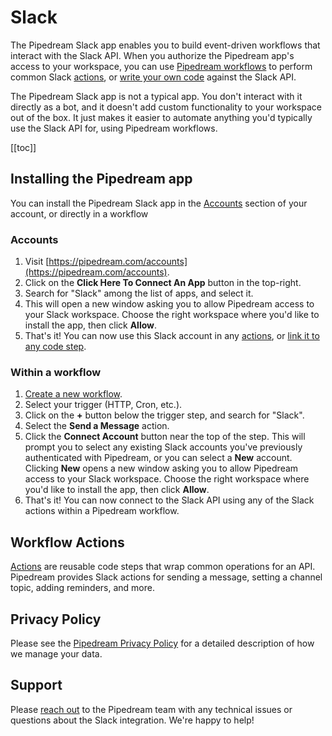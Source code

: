 # Slack

The Pipedream Slack app enables you to build event-driven workflows that interact with the Slack API. When you authorize the Pipedream app's access to your workspace, you can use [Pipedream workflows](/workflows/) to perform common Slack [actions](#workflow-actions), or [write your own code](/workflows/steps/code/) against the Slack API.

The Pipedream Slack app is not a typical app. You don't interact with it directly as a bot, and it doesn't add custom functionality to your workspace out of the box. It just makes it easier to automate anything you'd typically use the Slack API for, using Pipedream workflows.

[[toc]]

## Installing the Pipedream app

You can install the Pipedream Slack app in the [Accounts](https://pipedream.com/accounts) section of your account, or directly in a workflow

### Accounts

1. Visit [https://pipedream.com/accounts](https://pipedream.com/accounts).
2. Click on the **Click Here To Connect An App** button in the top-right.
3. Search for "Slack" among the list of apps, and select it.
4. This will open a new window asking you to allow Pipedream access to your Slack workspace. Choose the right workspace where you'd like to install the app, then click **Allow**.
5. That's it! You can now use this Slack account in any [actions](#workflow-actions), or [link it to any code step](/connected-accounts/#connecting-accounts).

### Within a workflow

1. [Create a new workflow](https://pipedream.com/new).
2. Select your trigger (HTTP, Cron, etc.).
3. Click on the **+** button below the trigger step, and search for "Slack".
4. Select the **Send a Message** action.
5. Click the **Connect Account** button near the top of the step. This will prompt you to select any existing Slack accounts you've previously authenticated with Pipedream, or you can select a **New** account. Clicking **New** opens a new window asking you to allow Pipedream access to your Slack workspace. Choose the right workspace where you'd like to install the app, then click **Allow**.
6. That's it! You can now connect to the Slack API using any of the Slack actions within a Pipedream workflow.

## Workflow Actions

[Actions](/workflows/steps/actions/) are reusable code steps that wrap common operations for an API. Pipedream provides Slack actions for sending a message, setting a channel topic, adding reminders, and more.

## Privacy Policy

Please see the [Pipedream Privacy Policy](https://pipedream.com/privacy) for a detailed description of how we manage your data.

## Support

Please [reach out](/support/) to the Pipedream team with any technical issues or questions about the Slack integration. We're happy to help!

